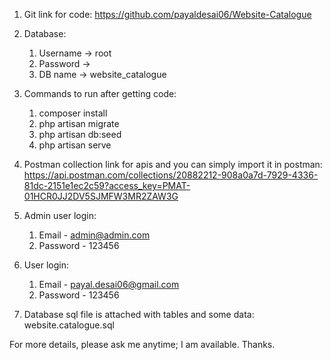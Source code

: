 1) Git link for code:
https://github.com/payaldesai06/Website-Catalogue

2) Database:
    1. Username -> root
    2. Password -> 
    3. DB name -> website_catalogue

3) Commands to run after getting code:
    1. composer install
    2. php artisan migrate
    3. php artisan db:seed
    4. php artisan serve

4) Postman collection link for apis and you can simply import it in postman: 
https://api.postman.com/collections/20882212-908a0a7d-7929-4336-81dc-2151e1ec2c59?access_key=PMAT-01HCR0JJ2DV5SJMFW3MR2ZAW3G

5) Admin user login:
    1. Email - admin@admin.com
    2. Password - 123456

6) User login:
    1. Email - payal.desai06@gmail.com
    2. Password - 123456

7) Database sql file is attached with tables and some data: website.catalogue.sql

For more details, please ask me anytime; I am available. Thanks.
